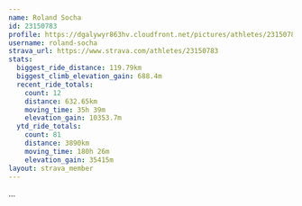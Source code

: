 ```yaml
---
name: Roland Socha
id: 23150783
profile: https://dgalywyr863hv.cloudfront.net/pictures/athletes/23150783/14745672/4/large.jpg
username: roland-socha
strava_url: https://www.strava.com/athletes/23150783
stats:
  biggest_ride_distance: 119.79km
  biggest_climb_elevation_gain: 688.4m
  recent_ride_totals:
    count: 12
    distance: 632.65km
    moving_time: 35h 39m
    elevation_gain: 10353.7m
  ytd_ride_totals:
    count: 81
    distance: 3890km
    moving_time: 180h 26m
    elevation_gain: 35415m
layout: strava_member
--- 
```

...
